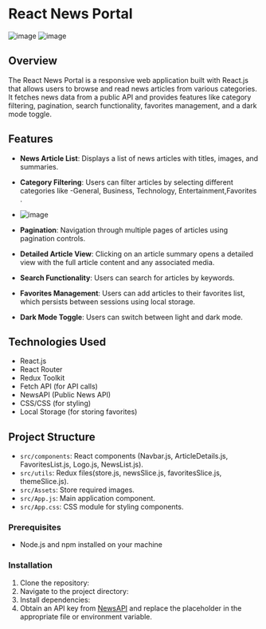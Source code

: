 # React News Portal
![image](https://github.com/pravesh2892/persistventures/assets/112716122/3ff8f8b3-847f-486f-bb1a-b0fdae2b8846)
![image](https://github.com/pravesh2892/persistventures/assets/112716122/10f26687-a8a6-44a6-b870-01611f5aaf03)

## Overview

The React News Portal is a responsive web application built with React.js that allows users to browse and read news articles from various categories. It fetches news data from a public API and provides features like category filtering, pagination, search functionality, favorites management, and a dark mode toggle.

## Features

- **News Article List**: Displays a list of news articles with titles, images, and summaries.
- **Category Filtering**: Users can filter articles by selecting different categories like -General, Business, Technology, Entertainment,Favorites .
- ![image](https://github.com/pravesh2892/persistventures/assets/112716122/da3e0538-690c-4511-ba9f-6477ff2dc50c)

- **Pagination**: Navigation through multiple pages of articles using pagination controls.
- **Detailed Article View**: Clicking on an article summary opens a detailed view with the full article content and any associated media.
- **Search Functionality**: Users can search for articles by keywords.
- **Favorites Management**: Users can add articles to their favorites list, which persists between sessions using local storage.
- **Dark Mode Toggle**: Users can switch between light and dark mode.

## Technologies Used

- React.js
- React Router
- Redux Toolkit
- Fetch API (for API calls)
- NewsAPI (Public News API)
- CSS/CSS  (for styling)
- Local Storage (for storing favorites)

## Project Structure
- `src/components`: React components (Navbar.js, ArticleDetails.js, FavoritesList.js, Logo.js, NewsList.js).
- `src/utils`: Redux files(store.js, newsSlice.js, favoritesSlice.js, themeSlice.js).
- `src/Assets`: Store required images.
- `src/App.js`: Main application component.
- `src/App.css`: CSS module  for styling components.
  
### Prerequisites

- Node.js and npm installed on your machine

### Installation

1. Clone the repository:
2. Navigate to the project directory:
3. Install dependencies:
4. Obtain an API key from [NewsAPI](https://newsapi.org/) and replace the placeholder in the appropriate file or environment variable.


